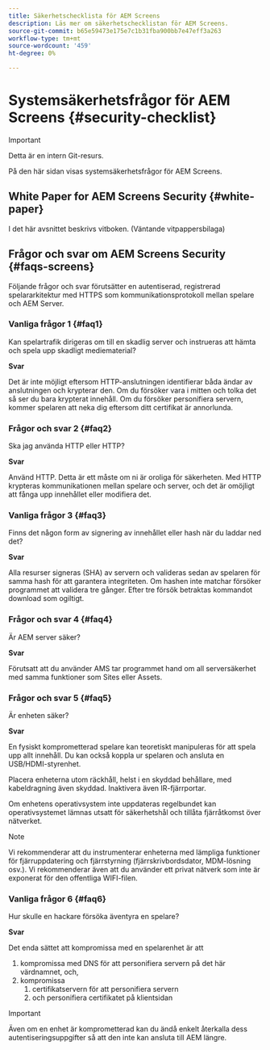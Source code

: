 ```yaml
---
title: Säkerhetschecklista för AEM Screens
description: Läs mer om säkerhetschecklistan för AEM Screens.
source-git-commit: b65e59473e175e7c1b31fba900bb7e47eff3a263
workflow-type: tm+mt
source-wordcount: '459'
ht-degree: 0%

---
```



# Systemsäkerhetsfrågor för AEM Screens {#security-checklist}

>[!IMPORTANT]
>Detta är en intern Git-resurs.

På den här sidan visas systemsäkerhetsfrågor för AEM Screens.


## White Paper for AEM Screens Security {#white-paper}

I det här avsnittet beskrivs vitboken. (Väntande vitpappersbilaga)


## Frågor och svar om AEM Screens Security {#faqs-screens}

Följande frågor och svar förutsätter en autentiserad, registrerad spelararkitektur med HTTPS som kommunikationsprotokoll mellan spelare och AEM Server.

### Vanliga frågor 1 {#faq1}

Kan spelartrafik dirigeras om till en skadlig server och instrueras att hämta och spela upp skadligt mediematerial?

**Svar**

Det är inte möjligt eftersom HTTP-anslutningen identifierar båda ändar av anslutningen och krypterar den. Om du försöker vara i mitten och tolka det så ser du bara krypterat innehåll. Om du försöker personifiera servern, kommer spelaren att neka dig eftersom ditt certifikat är annorlunda.


### Frågor och svar 2 {#faq2}

Ska jag använda HTTP eller HTTP?

**Svar**

Använd HTTP. Detta är ett måste om ni är oroliga för säkerheten. Med HTTP krypteras kommunikationen mellan spelare och server, och det är omöjligt att fånga upp innehållet eller modifiera det.


### Vanliga frågor 3 {#faq3}

Finns det någon form av signering av innehållet eller hash när du laddar ned det?

**Svar**

Alla resurser signeras (SHA) av servern och valideras sedan av spelaren för samma hash för att garantera integriteten.
Om hashen inte matchar försöker programmet att validera tre gånger. Efter tre försök betraktas kommandot download som ogiltigt.


### Frågor och svar 4 {#faq4}

Är AEM server säker?

**Svar**

Förutsatt att du använder AMS tar programmet hand om all serversäkerhet med samma funktioner som Sites eller Assets.


### Frågor och svar 5 {#faq5}

Är enheten säker?

**Svar**

En fysiskt komprometterad spelare kan teoretiskt manipuleras för att spela upp allt innehåll. Du kan också koppla ur spelaren och ansluta en USB/HDMI-styrenhet.

Placera enheterna utom räckhåll, helst i en skyddad behållare, med kabeldragning även skyddad. Inaktivera även IR-fjärrportar.

Om enhetens operativsystem inte uppdateras regelbundet kan operativsystemet lämnas utsatt för säkerhetshål och tillåta fjärråtkomst över nätverket.

>[!NOTE]
>
>Vi rekommenderar att du instrumenterar enheterna med lämpliga funktioner för fjärruppdatering och fjärrstyrning (fjärrskrivbordsdator, MDM-lösning osv.). Vi rekommenderar även att du använder ett privat nätverk som inte är exponerat för den offentliga WIFI-filen.


### Vanliga frågor 6 {#faq6}

Hur skulle en hackare försöka äventyra en spelare?

**Svar**

Det enda sättet att kompromissa med en spelarenhet är att

1. kompromissa med DNS för att personifiera servern på det här värdnamnet, och,
1. kompromissa
   1. certifikatservern för att personifiera servern
   1. och personifiera certifikatet på klientsidan

>[!IMPORTANT]
>Även om en enhet är komprometterad kan du ändå enkelt återkalla dess autentiseringsuppgifter så att den inte kan ansluta till AEM längre.





